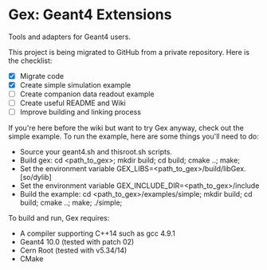 Gex: Geant4 Extensions
====

Tools and adapters for Geant4 users.

This project is being migrated to GitHub from a private repository. Here is the checklist:

- [x] Migrate code
- [x] Create simple simulation example
- [ ] Create companion data readout example
- [ ] Create useful README and Wiki
- [ ] Improve building and linking process
 
If you're here before the wiki but want to try Gex anyway, check out the simple example. To run the example, here are some things you'll need to do:

- Source your geant4.sh and thisroot.sh scripts.
- Build gex: cd <path_to_gex>; mkdir build; cd build; cmake ..; make;
- Set the environment variable GEX_LIBS=<path_to_gex>/build/libGex.[so/dylib]
- Set the environment variable GEX_INCLUDE_DIR=<path_to_gex>/include
- Build the example: cd <path_to_gex>/examples/simple; mkdir build; cd build; cmake ..; make; ./simple;

To build and run, Gex requires:

- A compiler supporting C++14 such as gcc 4.9.1
- Geant4 10.0 (tested with patch 02)
- Cern Root (tested with v5.34/14)
- CMake



